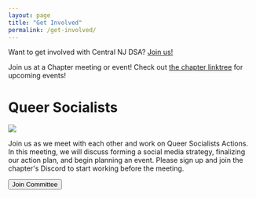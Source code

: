 ```yaml
---
layout: page
title: "Get Involved"
permalink: /get-involved/
---
```


Want to get involved with Central NJ DSA? [Join us!](https://act.dsausa.org/donate/membership/)

Join us at a Chapter meeting or event! Check out [the chapter linktree](https://linktr.ee/CentralJerseyDSA) for upcoming events!

<h1>Queer Socialists</h1>
<img src="/assets/images/queer-socialists-banner-min.png" />
<p>Join us as we meet with each other and work on Queer Socialists Actions. In this meeting, we will discuss forming a social media strategy, finalizing our action plan, and begin planning an event. Please sign up and join the chapter's Discord to start working before the meeting.</p>
<frame></frame>
<button name="button" onclick="https://actionnetwork.org/events/queer-socialists-committee-meeting">Join Committee</button>